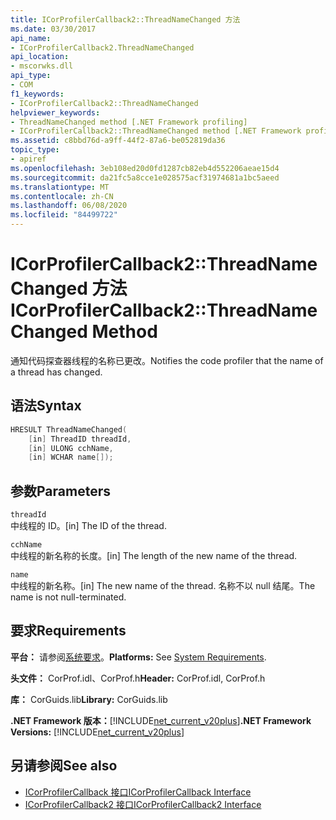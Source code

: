 ```yaml
---
title: ICorProfilerCallback2::ThreadNameChanged 方法
ms.date: 03/30/2017
api_name:
- ICorProfilerCallback2.ThreadNameChanged
api_location:
- mscorwks.dll
api_type:
- COM
f1_keywords:
- ICorProfilerCallback2::ThreadNameChanged
helpviewer_keywords:
- ThreadNameChanged method [.NET Framework profiling]
- ICorProfilerCallback2::ThreadNameChanged method [.NET Framework profiling]
ms.assetid: c8bbd76d-a9ff-44f2-87a6-be052819da36
topic_type:
- apiref
ms.openlocfilehash: 3eb108ed20d0fd1287cb82eb4d552206aeae15d4
ms.sourcegitcommit: da21fc5a8cce1e028575acf31974681a1bc5aeed
ms.translationtype: MT
ms.contentlocale: zh-CN
ms.lasthandoff: 06/08/2020
ms.locfileid: "84499722"
---
```

# <a name="icorprofilercallback2threadnamechanged-method"></a><span data-ttu-id="6b03e-102">ICorProfilerCallback2::ThreadNameChanged 方法</span><span class="sxs-lookup"><span data-stu-id="6b03e-102">ICorProfilerCallback2::ThreadNameChanged Method</span></span>
<span data-ttu-id="6b03e-103">通知代码探查器线程的名称已更改。</span><span class="sxs-lookup"><span data-stu-id="6b03e-103">Notifies the code profiler that the name of a thread has changed.</span></span>  
  
## <a name="syntax"></a><span data-ttu-id="6b03e-104">语法</span><span class="sxs-lookup"><span data-stu-id="6b03e-104">Syntax</span></span>  
  
```cpp  
HRESULT ThreadNameChanged(  
    [in] ThreadID threadId,  
    [in] ULONG cchName,  
    [in] WCHAR name[]);  
```  
  
## <a name="parameters"></a><span data-ttu-id="6b03e-105">参数</span><span class="sxs-lookup"><span data-stu-id="6b03e-105">Parameters</span></span>  
 `threadId`  
 <span data-ttu-id="6b03e-106">中线程的 ID。</span><span class="sxs-lookup"><span data-stu-id="6b03e-106">[in] The ID of the thread.</span></span>  
  
 `cchName`  
 <span data-ttu-id="6b03e-107">中线程的新名称的长度。</span><span class="sxs-lookup"><span data-stu-id="6b03e-107">[in] The length of the new name of the thread.</span></span>  
  
 `name`  
 <span data-ttu-id="6b03e-108">中线程的新名称。</span><span class="sxs-lookup"><span data-stu-id="6b03e-108">[in] The new name of the thread.</span></span> <span data-ttu-id="6b03e-109">名称不以 null 结尾。</span><span class="sxs-lookup"><span data-stu-id="6b03e-109">The name is not null-terminated.</span></span>  
  
## <a name="requirements"></a><span data-ttu-id="6b03e-110">要求</span><span class="sxs-lookup"><span data-stu-id="6b03e-110">Requirements</span></span>  
 <span data-ttu-id="6b03e-111">**平台：** 请参阅[系统要求](../../get-started/system-requirements.md)。</span><span class="sxs-lookup"><span data-stu-id="6b03e-111">**Platforms:** See [System Requirements](../../get-started/system-requirements.md).</span></span>  
  
 <span data-ttu-id="6b03e-112">**头文件：** CorProf.idl、CorProf.h</span><span class="sxs-lookup"><span data-stu-id="6b03e-112">**Header:** CorProf.idl, CorProf.h</span></span>  
  
 <span data-ttu-id="6b03e-113">**库：** CorGuids.lib</span><span class="sxs-lookup"><span data-stu-id="6b03e-113">**Library:** CorGuids.lib</span></span>  
  
 <span data-ttu-id="6b03e-114">**.NET Framework 版本：**[!INCLUDE[net_current_v20plus](../../../../includes/net-current-v20plus-md.md)]</span><span class="sxs-lookup"><span data-stu-id="6b03e-114">**.NET Framework Versions:** [!INCLUDE[net_current_v20plus](../../../../includes/net-current-v20plus-md.md)]</span></span>  
  
## <a name="see-also"></a><span data-ttu-id="6b03e-115">另请参阅</span><span class="sxs-lookup"><span data-stu-id="6b03e-115">See also</span></span>

- [<span data-ttu-id="6b03e-116">ICorProfilerCallback 接口</span><span class="sxs-lookup"><span data-stu-id="6b03e-116">ICorProfilerCallback Interface</span></span>](icorprofilercallback-interface.md)
- [<span data-ttu-id="6b03e-117">ICorProfilerCallback2 接口</span><span class="sxs-lookup"><span data-stu-id="6b03e-117">ICorProfilerCallback2 Interface</span></span>](icorprofilercallback2-interface.md)
